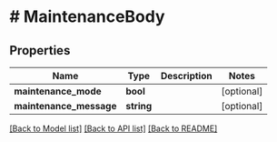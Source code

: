 # # MaintenanceBody

## Properties

Name | Type | Description | Notes
------------ | ------------- | ------------- | -------------
**maintenance_mode** | **bool** |  | [optional]
**maintenance_message** | **string** |  | [optional]

[[Back to Model list]](../../README.md#models) [[Back to API list]](../../README.md#endpoints) [[Back to README]](../../README.md)
